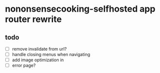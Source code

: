 # nononsensecooking-selfhosted app router rewrite

## todo

- [ ] remove invalidate from url?
- [ ] handle closing menus when navigating
- [ ] add image optimization in
- [ ] error page?

